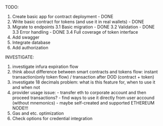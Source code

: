 TODO:

1. Create basic app for contract deployment - DONE
2. Write basic contract for tokens (and use it in real wallets) - DONE
3. Migrate to endpoints
   3.1 Basic migration - DONE
   3.2 Validation - DONE
   3.3 Error handling - DONE
   3.4 Full coverage of token interface
4. Add swagger
5. Integrate database
6. Add authorization

INVESTIGATE:

1. investigate infura expiration flow
2. think about difference between smart contracts and tokens flow:
   instant transaction(only token flow) / transaction after DOD (contract + token)
3. investigate 18 decimals problem: what is this feature for, when to use it and when not
4. provider usage issue: - transfer eth to corporate account and then proceed transactions? - find ways to use it directly from user accound (without mnemonics) - maybe self-created and supported ETHEREUM NODE!!!
5. Gas and etc. optimization
6. Check options for credential integration
